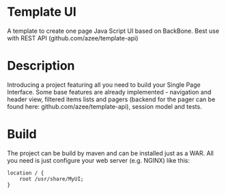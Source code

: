 Template UI
===========

A template to create one page Java Script UI based on BackBone.
Best use with REST API (github.com/azee/template-api)


Description
=================

Introducing a project featuring all you need to build your Single Page Interface.
Some base features are already implemented - navigation and header view, filtered items lists and pagers (backend for the pager can be found here: github.com/azee/template-api), session model and tests.

Build
=================

The project can be build by maven and can be installed just as a WAR.
All you need is just configure your web server (e.g. NGINX) like this:

```
location / {
    root /usr/share/MyUI;
}
```
